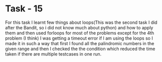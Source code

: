 # Task - 15

For this task I learnt few things about loops(This was the second task I did after the Bandit, so i did not know much about python) and how to apply them and then used forloops for most of the problems except for the 4th problem (I think) I was getting a timeout error if I am using the loops so I made it in such a way that first I found all the palindromic numbers in the given range and then I checked the the condition which reduced the time taken if there are multiple testcases in one run. 